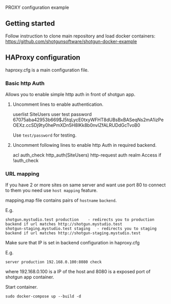 PROXY configuration example

## Getting started

Follow instruction to clone main repository and load docker containers:
    https://github.com/shotgunsoftware/shotgun-docker-example

## HAProxy configuration

haproxy.cfg is a main configuration file.

### Basic http Auth
Allows you to enable simple http auth in front of shotgun app.
1. Uncomment lines to enable authentication.

	userlist SiteUsers
    	    user test password $6$7075aba42953b669$J5tqLycE0txyWFHT8dUBsBxBASeqNs2mA1izPeOEXz.ccSDj9ty0hePmXDn5H8IKk8b0nvlZfALRUDdGcTvoB0

    Use `test/password` for testing.

2. Uncomment following lines to enable http Auth in required backend.

	acl auth_check http_auth(SiteUsers)
	http-request auth realm Access if !auth_check

### URL mapping
If you have 2 or more sites on same server and want use port 80 to connect to them you need use `host mapping` feature.

mapping.map file contains pairs of `hostname` `backend`.

E.g.

    shotgun.mystudio.test production	- redirects you to production backend if url matches http://shotgun.mystudio.test
    shotgun-staging.mystudio.test staging	- redirects you to staging backend if url matches http://shotgun-staging.mystudio.test

Make sure that IP is set in backend configuration in haproxy.cfg

E.g.

    server production 192.168.0.100:8080 check
where 192.168.0.100 is a IP of the host and 8080 is a exposed port of shotgun app container.

Start container.

    sudo docker-compose up --build -d
